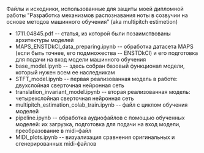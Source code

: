 Файлы и исходники, использованные для защиты моей дипломной работы "Разработка механизмов распознавания ноты в созвучии на основе методов машинного обучения" (aka multipitch estimetion)

* 1711.04845.pdf -- статья, из которой были позаимствованы архитектуры моделей
* MAPS_ENSTDkCl_data_preparing.ipynb -- обработка датасета MAPS (если быть точнее, его подмножества -- ENSTDkCl) и его подготовка для подачи на вход модели машинного обучения
* base_model.ipynb -- здесь собран базовый функционал модели, который нужен всем ее наследникам
* STFT_model.ipynb -- первая реализованная модель в работе: двухслойная сверточная нейронная сеть
* translation_invariant_model.ipynb -- вторая реализованная модель: четырехслойная сверточная нейронная сеть
* multipitch_estimation_colab_train.ipynb -- файл с циклом обучения моделей
* pipeline.ipynb -- обработка аудиофайлов с помощью обученных моделей: их загрузка, подготовка для подачи на вход модели, преобразование в midi-файл
* MIDI_plots.ipynb -- визуализация сравнения оригинальных и сгенерированных midi-файлов

